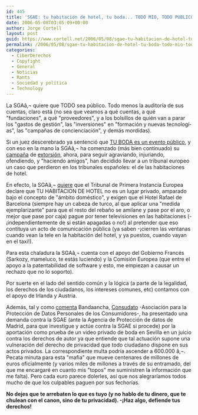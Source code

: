 ```yaml
---
id: 445
title: 'SGAE: tu habitación de hotel, tu boda... TODO MIO, TODO PUBLICO'
date: 2006-05-08T03:05:09+00:00
author: Jorge Cortell
layout: post
guid: https://www.cortell.net/2006/05/08/sgae-tu-habitacion-de-hotel-tu-boda-todo-mio-todo-publico/
permalink: /2006/05/08/sgae-tu-habitacion-de-hotel-tu-boda-todo-mio-todo-publico/
categories:
  - CiberDerechos
  - Copyfight
  - General
  - Noticias
  - Rants
  - Sociedad y polí­tica
  - Technology
---
```

La SGAâ‚¬ quiere que TODO sea público. Todo menos la auditorí­a de sus cuentas, claro está (no sea que veamos a qué cuentas, a qué "fundaciones", a qué "proveedores", y a los bolsillos de quién van a parar los "gastos de gestión", las "inversiones" en "formación y nuevas tecnologí­as", las "campañas de concienciación", y demás mordidas).

Si un juez descerebrado ya sentenció que [TU BODA es un evento público](https://www.bandaancha.st/weblogart.php?artid=3770), y con eso en la mano la SGAâ‚¬ ha comenzado (más bien continuado) su [campaña](https://www.bandaancha.st/weblogart.php?artid=3863) de [extorsión](https://buscon.rae.es/draeI/SrvltGUIBusUsual?LEMA=extorsión), ahora, para seguir agraviando, injuriando, ofendiendo, y "haciendo amigos", han decidido llevar a un tribunal europeo un caso que perdieron en los tribunales españoles: el de las habitaciones de hotel.

En efecto, la SGAâ‚¬ [quiere](https://www.internautas.org/html/3648.html) que el Tribunal de Primera Instancia Europea declare que TU HABITACION DE HOTEL no es un lugar privado, amparado bajo el concepto de "ámbito doméstico", y exigen que el Hotel Rafael de Barcelona (siempre hay un cabeza de turco, al que aplicar una "medida ejemplarizante" para que el resto del rebaño se amilane y pase por el aro, o mejor que pase por caja) pague por tener televisiones en las habitaciones (-¡independientemente de si están apagadas o no!) al pretender que eso contituya un acto de comunicación pública (ya saben -¡cierren las ventanas cuando vean la tele en la habitación del hotel, y ya puestos, cuando vayan en el taxi!).

Para esta chaladura la SGAâ‚¬ cuenta con el apoyo del Gobierno Francés (Sarkozy, mameluco, te estás luciendo) y la Comisión Europea (que entre el apoyo a la patentabilidad de software y esto, me empiezan a causar un rechazo que no lo soporto).

Por suerte en el lado del sentido común y la lógica (a parte de la legalidad, los derechos de los ciudadanos, los intereses comunes, etc) contamos con el apoyo de Irlanda y Austria.

Además, tal y como [comenta](https://www.bandaancha.st/weblogart.php?artid=3905) Bandaancha, [Consudato](https://www.consudato.org) -Asociación para la Protección de Datos Personales de los Consumidores-, ha presentado una demanda contra la SGAE (ante la Agencia de Protección de datos de Madrid, para que investigue y actúe contra la SGAE si procede) por la aportación como prueba de un video privado de boda en Sevilla en un juicio contra los derechos de autor ya que entiende que tal actuación supone una vulneración del derecho de privacidad que todo ciudadano dispone en sus actos privados. La correspondiente multa podrí­a ascender a 600.000 â‚¬. Pecata minuta para esta "mafia" que mueve centenares de millones de euros oficialmente (y varios miles de millones a través de su entramado, del que me encargaré en cuanto mis "topos" me suministren la información que me falta). Pero cada euro parece dolerles, así­ que nos alegrarí­amos todos mucho de que los culpables paguen por sus fechorí­as.

**No dejes que te arrebaten lo que es tuyo (y no hablo de tu dinero, que te chulean con el canon, sino de tu privacidad). -¡Haz algo, defiende tus derechos!**
